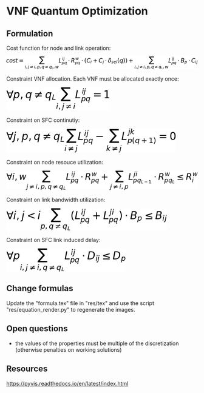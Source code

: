 # VNF Quantum Optimization

## Formulation
Cost function for node and link operation:

![Cut examples](res/img/cost_function.png "Cut examples")

Constraint VNF allocation. Each VNF must be allocated exactly once:

![Cut examples](res/img/allocation.png "Cut examples")

Constraint on SFC continutiy:

![Cut examples](res/img/continuity.png "Cut examples")

Constraint on node resouce utilization:

![Cut examples](res/img/node_resources.png "Cut examples")

Constraint on link bandwidth utilization:

![Cut examples](res/img/bandwidth.png "Cut examples")

Constraint on SFC link induced delay:

![Cut examples](res/img/delay.png "Cut examples")


## Change formulas
Update the "formula.tex" file in "res/tex" and use the script "res/equation_render.py" to regenerate the images.

## Open questions
- the values of the properties must be multiple of the discretization (otherwise penalties on working solutions)

## Resources
https://pyvis.readthedocs.io/en/latest/index.html
